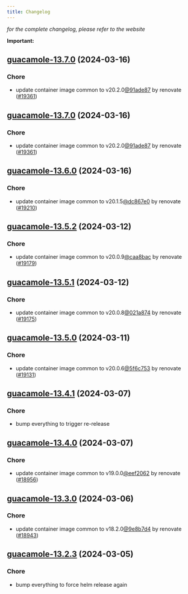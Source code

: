 ```yaml
---
title: Changelog
---
```



*for the complete changelog, please refer to the website*

**Important:**


## [guacamole-13.7.0](https://github.com/truecharts/charts/compare/guacamole-13.6.0...guacamole-13.7.0) (2024-03-16)

### Chore



- update container image common to v20.2.0[@91ade87](https://github.com/91ade87) by renovate ([#19361](https://github.com/truecharts/charts/issues/19361))


## [guacamole-13.7.0](https://github.com/truecharts/charts/compare/guacamole-13.6.0...guacamole-13.7.0) (2024-03-16)

### Chore



- update container image common to v20.2.0[@91ade87](https://github.com/91ade87) by renovate ([#19361](https://github.com/truecharts/charts/issues/19361))


## [guacamole-13.6.0](https://github.com/truecharts/charts/compare/guacamole-13.5.2...guacamole-13.6.0) (2024-03-16)

### Chore



- update container image common to v20.1.5[@dc867e0](https://github.com/dc867e0) by renovate ([#19210](https://github.com/truecharts/charts/issues/19210))


## [guacamole-13.5.2](https://github.com/truecharts/charts/compare/guacamole-13.5.1...guacamole-13.5.2) (2024-03-12)

### Chore



- update container image common to v20.0.9[@caa8bac](https://github.com/caa8bac) by renovate ([#19179](https://github.com/truecharts/charts/issues/19179))


## [guacamole-13.5.1](https://github.com/truecharts/charts/compare/guacamole-13.5.0...guacamole-13.5.1) (2024-03-12)

### Chore



- update container image common to v20.0.8[@021a874](https://github.com/021a874) by renovate ([#19175](https://github.com/truecharts/charts/issues/19175))


## [guacamole-13.5.0](https://github.com/truecharts/charts/compare/guacamole-13.4.1...guacamole-13.5.0) (2024-03-11)

### Chore



- update container image common to v20.0.6[@5f6c753](https://github.com/5f6c753) by renovate ([#19131](https://github.com/truecharts/charts/issues/19131))


## [guacamole-13.4.1](https://github.com/truecharts/charts/compare/guacamole-13.4.0...guacamole-13.4.1) (2024-03-07)

### Chore



- bump everything to trigger re-release


## [guacamole-13.4.0](https://github.com/truecharts/charts/compare/guacamole-13.3.0...guacamole-13.4.0) (2024-03-07)

### Chore



- update container image common to v19.0.0[@eef2062](https://github.com/eef2062) by renovate ([#18956](https://github.com/truecharts/charts/issues/18956))


## [guacamole-13.3.0](https://github.com/truecharts/charts/compare/guacamole-13.2.3...guacamole-13.3.0) (2024-03-06)

### Chore



- update container image common to v18.2.0[@9e8b7d4](https://github.com/9e8b7d4) by renovate ([#18943](https://github.com/truecharts/charts/issues/18943))


## [guacamole-13.2.3](https://github.com/truecharts/charts/compare/guacamole-13.2.2...guacamole-13.2.3) (2024-03-05)

### Chore



- bump everything to force helm release again

